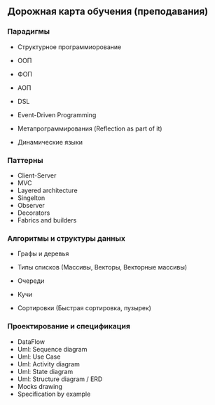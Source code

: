 Дорожная карта обучения (преподавания)
---------------------------------------

### Парадигмы ###
* Структурное программиорование
* ООП
* ФОП
* АОП
* DSL
* Event-Driven Programming

* Метапрограммирования (Reflection as part of it)

* Динамические языки

### Паттерны ###
* Client-Server
* MVC
* Layered architecture
* Singelton
* Observer
* Decorators
* Fabrics and builders

### Алгоритмы и структуры данных ###
* Графы и деревья
* Типы списков (Массивы, Векторы, Векторные массивы)
* Очереди
* Кучи
 
* Сортировки (Быстрая сортировка, пузырек)

### Проектирование и спецификация ###
* DataFlow
* Uml: Sequence diagram
* Uml: Use Case
* Uml: Activity diagram
* Uml: State diagram
* Uml: Structure diagram / ERD
* Mocks drawing
* Specification by example
